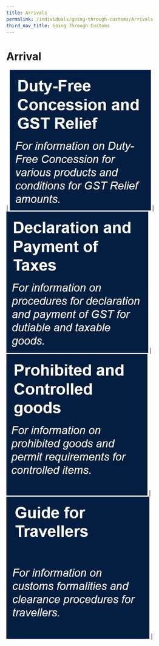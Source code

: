```yaml
---
title: Arrivals
permalink: /individuals/going-through-customs/Arrivals
third_nav_title: Going Through Customs
---
```


# Arrival 

| [![](/images/Arrival(1).jpg)](/individuals/arrivals/duty-free-concession-and-gst-relief) | [![](/images/Arrival(2).jpg)](/individuals/arrivals/declaration-and-payment-of-taxes) | [![](/images/Arrival(3).jpg)](/individuals/arrivals/prohibited-and-controlled-goods) | [![](/images/Arrival(4).jpg)](/individuals/arrivals/guide-for-travellers) | 
    


  
 
  

